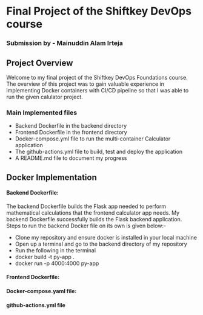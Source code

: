 # Final Project of the Shiftkey DevOps course
### Submission by - **Mainuddin Alam Irteja**

## Project Overview
Welcome to my final project of the Shiftkey DevOps Foundations course. The overview of this project was to gain valuable experience in implementing Docker containers with CI/CD pipeline so that I was able to run the given calulator project. 

### Main Implemented files
* Backend Dockerfile in the backend directory
* Frontend Dockerfile in the frontend directory
* Docker-compose.yml file to run the multi-container Calculator application
* The github-actions.yml file to build, test and deploy the application
* A README.md file to document my progress

## Docker Implementation
#### Backend Dockerfile:
The backend Dockerfile builds the Flask app needed to perform mathematical calculations that the frontend calculator app needs. My backend Dockerfile successfully builds the Flask backend application. Steps to run the backend Docker file on its own is given below:-
* Clone my repository and ensure docker is installed in your local machine
* Open up a terminal and go to the backend directory of my repository
* Run the following in the terminal
* docker build -t py-app .    
* docker run -p 4000:4000 py-app  

#### Frontend Dockerfile:

#### Docker-compose.yaml file:

#### github-actions.yml file


